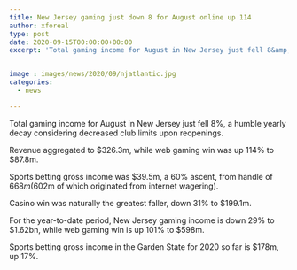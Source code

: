 ```yaml
---
title: New Jersey gaming just down 8 for August online up 114
author: xforeal 
type: post
date: 2020-09-15T00:00:00+00:00
excerpt: 'Total gaming income for August in New Jersey just fell 8&amp;percnt;, an unassuming yearly decay considering decreased club limits upon reopenings '


image : images/news/2020/09/njatlantic.jpg
categories:
  - news

---
```

Total gaming income for August in New Jersey just fell 8&percnt;, a humble yearly decay considering decreased club limits upon reopenings. 

Revenue aggregated to $326.3m, while web gaming win was up 114&percnt; to $87.8m. 

Sports betting gross income was $39.5m, a 60&percnt; ascent, from handle of $668m ($602m of which originated from internet wagering). 

Casino win was naturally the greatest faller, down 31&percnt; to $199.1m. 

For the year-to-date period, New Jersey gaming income is down 29&percnt; to $1.62bn, while web gaming win is up 101&percnt; to $598m. 

Sports betting gross income in the Garden State for 2020 so far is $178m, up 17&percnt;.